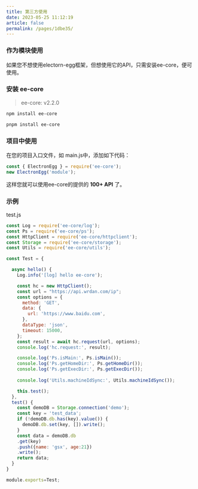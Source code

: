 ```yaml
---
title: 第三方使用
date: 2023-05-25 11:12:19
article: false
permalink: /pages/1dbe35/
---
```


###  作为模块使用
如果您不想使用electorn-egg框架，但想使用它的API，只需安装ee-core，便可使用。

###  安装 ee-core
> ee-core: v2.2.0

<code-group>
  <code-block title="npm" active>

```bash
npm install ee-core
```
  </code-block>

  <code-block title="pnpm">
  
```bash
pnpm install ee-core
```
  </code-block>
</code-group>

### 项目中使用
在您的项目入口文件，如 main.js中，添加如下代码：
```javascript
const { ElectronEgg } = require('ee-core');
new ElectronEgg('module');
```

这样您就可以使用ee-core的提供的 **100+ API** 了。

### 示例
test.js
```javascript
const Log = require('ee-core/log');
const Ps = require('ee-core/ps');
const HttpClient = require('ee-core/httpclient');
const Storage = require('ee-core/storage');
const Utils = require('ee-core/utils');

const Test = {

  async hello() {
    Log.info('[log] hello ee-core');

    const hc = new HttpClient();
    const url = "https://api.wrdan.com/ip";
    const options = {
      method: 'GET',
      data: {
        url: 'https://www.baidu.com',
      },
      dataType: 'json',
      timeout: 15000,  
    };
    const result = await hc.request(url, options);
    console.log('hc.request:', result);

    console.log('Ps.isMain:', Ps.isMain());
    console.log('Ps.getHomeDir:', Ps.getHomeDir());
    console.log('Ps.getExecDir:', Ps.getExecDir());
 
    console.log('Utils.machineIdSync:', Utils.machineIdSync());

    this.test();
  },
  test() {
    const demoDB = Storage.connection('demo');  
    const key = 'test_data';
    if (!demoDB.db.has(key).value()) {
      demoDB.db.set(key, []).write();
    }
    const data = demoDB.db
    .get(key)
    .push({name: 'gsx', age:21})
    .write();
    return data;
  }
}

module.exports=Test;
```
